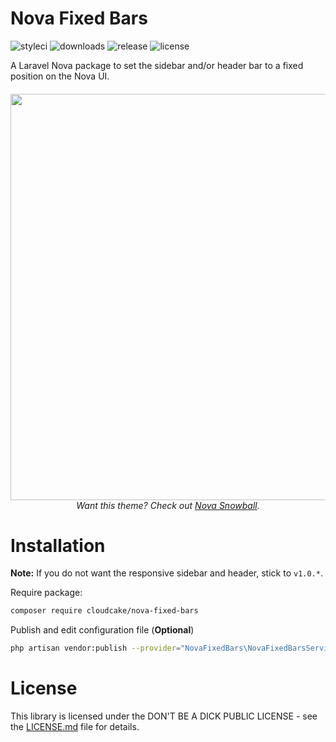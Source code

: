 # Nova Fixed Bars
![styleci](https://github.styleci.io/repos/179893173/shield?branch=master&style=flat-square)
![downloads](https://img.shields.io/packagist/dt/cloudcake/nova-fixed-bars.svg?style=flat-square)
![release](https://img.shields.io/github/release/cloudcake/nova-fixed-bars.svg?style=flat-square)
![license](https://img.shields.io/badge/license-DBADPL-blue.svg?style=flat-square)

A Laravel Nova package to set the sidebar and/or header bar to a fixed position on the Nova UI.

<h6 align="center">
  <img src="https://i.imgur.com/VlfiVB0.gif" width="650">
  <br>
  Want this theme? Check out <a href="https://github.com/cloudcake/nova-snowball">Nova Snowball</a>.
</h6>

# Installation

**Note:** If you do not want the responsive sidebar and header, stick to `v1.0.*`.

Require package:
```bash
composer require cloudcake/nova-fixed-bars
```

Publish and edit configuration file (**Optional**)
```bash
php artisan vendor:publish --provider="NovaFixedBars\NovaFixedBarsServiceProvider" --tag="config"
```

# License
This library is licensed under the DON'T BE A DICK PUBLIC LICENSE - see the [LICENSE.md](LICENSE.md) file for details.
